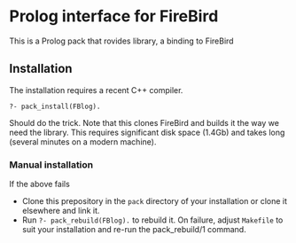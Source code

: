 # Prolog interface for FireBird

This is a Prolog pack that rovides library, a binding to FireBird

## Installation

The installation requires a recent C++ compiler.

    ?- pack_install(FBlog).

Should do the trick. Note that this clones FireBird and builds it the way
we need the library. This requires   significant  disk space (1.4Gb) and
takes long (several minutes on a modern machine).

### Manual installation

If the above fails

  - Clone this prepository in the `pack` directory of your installation
    or clone it elsewhere and link it.
  - Run `?- pack_rebuild(FBlog).` to rebuild it.  On failure, adjust
    `Makefile` to suit your installation and re-run the pack_rebuild/1
    command.
